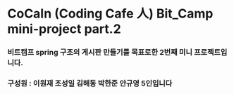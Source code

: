 # CoCaIn (Coding Cafe 人) Bit_Camp mini-project part.2

### 비트캠프 spring 구조의 게시판 만들기를 목표로한 2번째 미니 프로젝트입니다.

### 구성원 : 이원재 조성일 김해동 박한준 안규영 5인입니다

